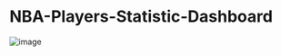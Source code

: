 # NBA-Players-Statistic-Dashboard


![image](https://user-images.githubusercontent.com/16626483/118382439-9354f200-b5c3-11eb-9e82-aa78935d5386.png)
